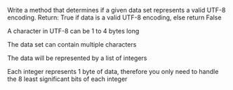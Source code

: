 Write a method that determines if a given data set represents a valid UTF-8 encoding.
Return: True if data is a valid UTF-8 encoding, else return False

A character in UTF-8 can be 1 to 4 bytes long

The data set can contain multiple characters

The data will be represented by a list of integers

Each integer represents 1 byte of data, therefore you only need to handle the 8 least significant bits of each integer
